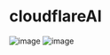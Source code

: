 # cloudflareAI
![image](https://github.com/user-attachments/assets/4ed3bbd3-9fb8-48ff-81e0-b7d9ef3ebf62)
![image](https://github.com/user-attachments/assets/37dbd0d7-50e5-4bc6-84c8-bb7b43d536d1)
